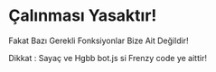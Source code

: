 # Çalınması Yasaktır! 


Fakat Bazı Gerekli Fonksiyonlar Bize Ait Değildir! 

Dikkat : Sayaç ve Hgbb bot.js si Frenzy code ye aittir!